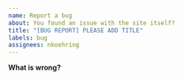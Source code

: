 ```yaml
---
name: Report a bug
about: You found an issue with the site itself?
title: "[BUG REPORT] PLEASE ADD TITLE"
labels: bug
assignees: nkoehring
---
```


<!-- You found an issue with the site itself, not with a listed site? This is the place to report it! -->

**What is wrong?**
<!-- Please try to describe the issue as detailed as possible. You might want to include the current behaviour and how it differs from the behaviour you expect. -->
